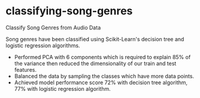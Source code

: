 # classifying-song-genres
Classify Song Genres from Audio Data

Song genres have been classified using Scikit-Learn's decision tree and logistic regression algorithms.

- Performed PCA with 6 components which is required to explain 85% of the variance then reduced the dimensionality of our train and test features.
- Balanced the data by sampling the classes which have more data points.
- Achieved model performance score 72% with decision tree algorithm, 77% with logistic regression algorithm.
